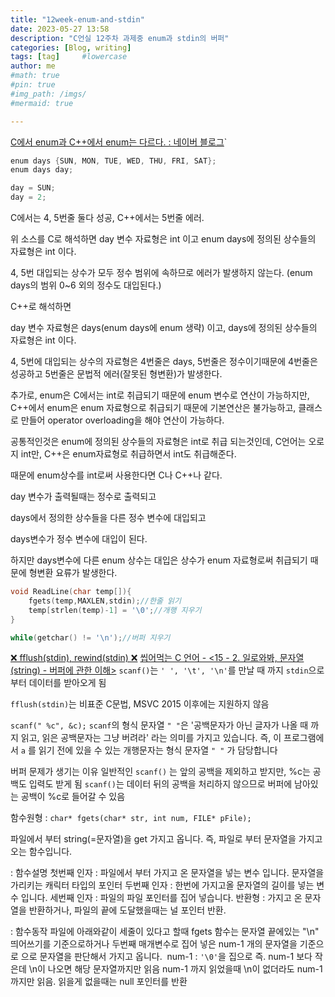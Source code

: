 ```yaml
---
title: "12week-enum-and-stdin"
date: 2023-05-27 13:58
description: "C언실 12주차 과제중 enum과 stdin의 버퍼"
categories: [Blog, writing]
tags: [tag]     #lowercase
author: me
#math: true
#pin: true
#img_path: /imgs/
#mermaid: true

---
```


[C에서 enum과 C++에서 enum는 다르다. : 네이버 블로그](https://blog.naver.com/chhh92/220529074379)`
```c
enum days {SUN, MON, TUE, WED, THU, FRI, SAT};
enum days day;

day = SUN;
day = 2;
```

C에서는 4, 5번줄 둘다 성공, C++에서는 5번줄 에러.

  

위 소스를 C로 해석하면
day 변수 자료형은 int 이고 enum days에 정의된 상수들의 자료형은 int 이다.

4, 5번 대입되는 상수가 모두 정수 범위에 속하므로 에러가 발생하지 않는다. (enum days의 범위 0~6 외의 정수도 대입된다.)

C++로 해석하면

day 변수 자료형은 days(enum days에 enum 생략) 이고, days에 정의된 상수들의 자료형은 int 이다.

4, 5번에 대입되는 상수의 자료형은 4번줄은 days, 5번줄은 정수이기때문에 4번줄은 성공하고 5번줄은 문법적 에러(잘못된 형변환)가 발생한다.

  

추가로, enum은 C에서는 int로 취급되기 때문에 enum 변수로 연산이 가능하지만, C++에서 enum은 enum 자료형으로 취급되기 때문에 기본연산은 불가능하고, 클래스로 만들어 operator overloading을 해야 연산이 가능하다.

  

공통적인것은 enum에 정의된 상수들의 자료형은 int로 취급 되는것인데, C언어는 오로지 int만, C++은 enum자료형로 취급하면서 int도 취급해준다.

때문에 enum상수를 int로써 사용한다면 C나 C++나 같다.

  

day 변수가 출력될때는 정수로 출력되고

days에서 정의한 상수들을 다른 정수 변수에 대입되고

days변수가 정수 변수에 대입이 된다.

하지만 days변수에 다른 enum 상수는 대입은 상수가 enum 자료형로써 취급되기 때문에 형변환 요류가 발생한다.


```c
void ReadLine(char temp[]){
	fgets(temp,MAXLEN,stdin);//한줄 읽기
	temp[strlen(temp)-1] = '\0';//개행 지우기
}
```

```c
while(getchar() != '\n');//버퍼 지우기
```

[❌ fflush(stdin), rewind(stdin) ❌](https://www.acmicpc.net/blog/view/108)
[씹어먹는 C 언어 - <15 - 2. 일로와봐, 문자열(string) - 버퍼에 관한 이해>](https://modoocode.com/32) 
`scanf()`는 `' ', '\t', '\n'`를 만날 때 까지 `stdin`으로부터 데이터를 받아오게 됨

`fflush(stdin)`는 비표준 C문법, MSVC 2015 이후에는 지원하지 않음

`scanf(" %c", &c);`
`scanf`의 형식 문자열 `" "`은 '공백문자가 아닌 글자가 나올 때 까지 읽고, 읽은 공백문자는 그냥 버려라' 라는 의미를 가지고 있습니다. 즉, 이 프로그램에서 `a` 를 읽기 전에 있을 수 있는 개행문자는 형식 문자열 `" "` 가 담당합니다

버퍼 문제가 생기는 이유
일반적인 `scanf()` 는 앞의 공백을 제외하고 받지만, %c는 공백도 입력도 받게 됨
`scanf()`는 데이터 뒤의 공백을 처리하지 않으므로 버퍼에 남아있는 공백이 %c로 들어갈 수 있음

함수원형 : `char* fgets(char* str, int num, FILE* pFile);`

파일에서 부터 string(=문자열)을 get 가지고 옵니다.
즉, 파일로 부터 문자열을 가지고 오는 함수입니다.

: 함수설명
첫번째 인자 : 파일에서 부터 가지고 온 문자열을 넣는 변수 입니다. 문자열을 가리키는 캐릭터 타입의 포인터
두번째 인자 : 한번에 가지고올 문자열의 길이를 넣는 변수 입니다.
세번째 인자 : 파일의 파일 포인터를 집어 넣습니다.
반환형 : 가지고 온 문자열을 반환하거나, 파일의 끝에 도달했을때는 널 포인터 반환.

: 함수동작
파일에 아래와같이 세줄이 있다고 할때 fgets 함수는 문자열 끝에있는 "\n" 띄어쓰기를 기준으로하거나 두번째 매개변수로 집어 넣은 num-1 개의 문자열을 기준으로 으로 문자열을 판단해서 가지고 옵니다. 
num-1 : `'\0'`을 집으로
즉. num-1 보다 작은데 \n이 나오면 해당 문자열까지만 읽음
num-1 까지 읽었을때 \n이 없더라도 num-1 까지만 읽음.
읽을게 없을때는 null 포인터를 반환